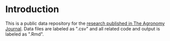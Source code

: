 # Introduction
This is a public data repository for the [research published in The Agronomy Journal](https://acsess.onlinelibrary.wiley.com/doi/10.1002/agj2.21308?af=R). Data files are labeled as ".csv" and all related code and output is labeled as ".Rmd".
